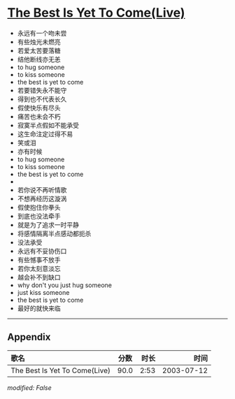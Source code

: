 # [The Best Is Yet To Come(Live)](https://music.163.com/song?id=31234184)

* 永远有一个吻未尝
* 有些烛光未燃亮
* 若爱太苦要落糖
* 结他断线亦无恙
* to hug someone
* to kiss someone
* the best is yet to come
* 若要错失永不能守
* 得到也不代表长久
* 假使快乐有尽头
* 痛苦也未会不朽
* 寂寞半点假如不能承受
* 这生命注定过得不易
* 笑或泪
* 亦有时候
* to hug someone
* to kiss someone
* the best is yet to come
* 
* 若你说不再听情歌
* 不想再经历这漩涡
* 假使抱住你拳头
* 到底也没法牵手
* 就是为了追求一时平静
* 将感情隔离半点感动都扼杀
* 没法承受
* 永远有不妥协伤口
* 有些憾事不放手
* 若你太刻意淡忘
* 越会补不到缺口
* why don't you just hug someone
* just kiss someone
* the best is yet to come
* 最好的就快来临


---

## Appendix

|歌名|分数|时长|时间|
|:---|:---:|---:|---:|
|The Best Is Yet To Come(Live)|90.0|2:53|2003-07-12

*modified: False*